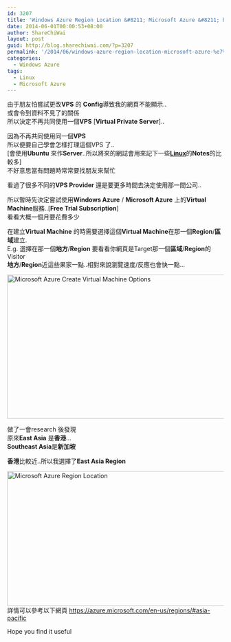```yaml
---
id: 3207
title: 'Windows Azure Region Location &#8211; Microsoft Azure &#8211; 終於開始使用Windows/ Azure Microsoft Azure 了'
date: 2014-06-01T00:00:53+08:00
author: ShareChiWai
layout: post
guid: http://blog.sharechiwai.com/?p=3207
permalink: '/2014/06/windows-azure-region-location-microsoft-azure-%e7%b5%82%e6%96%bc%e9%96%8b%e5%a7%8b%e4%bd%bf%e7%94%a8windows-azure-microsoft-azure-%e4%ba%86/'
categories:
  - Windows Azure
tags:
  - Linux
  - Microsoft Azure
---
```

由于朋友怕嘗試更改**VPS** 的 **Config**導致我的網頁不能顯示..  
或會令到資料不見了的關係  
所以決定不再共同使用一個**VPS** [**Virtual Private Server**]..

因為不再共同使用同一個**VPS**  
所以便要自己學會怎樣打理這個VPS 了..  
[會使用**Ubuntu** 來作**Server**..所以將來的網誌會用來記下一些<a title="Linux Notes" href="http://blog.sharechiwai.com/category/linux-notes-linux-%e6%96%b0%e6%89%8b%e7%ad%86%e8%a8%98/" target="_blank"><strong>Linux</strong></a>的**Notes**的比較多]  
不好意思當有問題時常常要找朋友來幫忙

看過了很多不同的**VPS Provider** 還是要更多時間去決定使用那一間公司..

所以暫時先決定嘗試使用**Windows Azure** / **Microsoft Azure** 上的**Virtual Machine**服務..[**Free Trial Subscription**]  
看看大概一個月要花費多少

在建立**Virtual Machine** 的時需要選擇這個**Virtual Machine**在那一個**Region**/**區域**建立.  
E.g. 選擇在那一個**地方**/**Region** 要看看你網頁是Target那一個**區域**/**Region**的Visitor  
**地方**/**Region**近這些果家一點..相對來說瀏覽速度/反應也會快一點&#8230;

<img class="alignnone" src="https://i0.wp.com/farm6.static.flickr.com/5499/14243120388_8103829a92_z.jpg?resize=625%2C335" alt="Microsoft Azure Create Virtual Machine Options" width="625" height="335" data-recalc-dims="1" /> 

做了一會research 後發現  
原來**East Asia** 是**香港**&#8230;  
**Southeast Asia**是**新加坡**

**香港**比較近..所以我選擇了**East Asia Region**

<img class="alignnone" src="https://i1.wp.com/farm4.static.flickr.com/3906/14406599666_fe6ae8d158_z.jpg?resize=625%2C313" alt="Microsoft Azure Region Location" width="625" height="313" data-recalc-dims="1" />  
詳情可以參考以下網頁  
<a title="Microsoft Azure Region Location" href="https://azure.microsoft.com/en-us/regions/#asia-pacific" target="_blank">https://azure.microsoft.com/en-us/regions/#asia-pacific</a>

Hope you find it useful